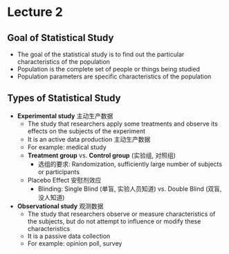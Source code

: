 # Lecture 2

## Goal of Statistical Study

- The goal of the statistical study is to find out the particular characteristics of the population
- Population is the complete set of people or things being studied
- Population parameters are specific characteristics of the population

## Types of Statistical Study

- **Experimental study** 主动生产数据
  - The study that researchers apply some treatments and observe its effects on the subjects of the experiment
  - It is an active data production 主动生产数据
  - For example: medical study
  - **Treatment group** vs. **Control group** (实验组, 对照组)
    - 选组的要求: Randomization, sufficiently large number of subjects or participants
  - Placebo Effect 安慰剂效应
    - Blinding: Single Blind (单盲, 实验人员知道) vs. Double Blind (双盲, 没人知道)
- **Observational study** 观测数据
  - The study that researchers observe or measure characteristics of the subjects, but do not attempt to influence or modify these characteristics
  - It is a passive data collection
  - For example: opinion poll, survey
